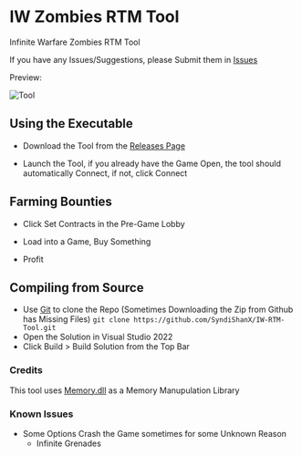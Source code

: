 # IW Zombies RTM Tool

Infinite Warfare Zombies RTM Tool

If you have any Issues/Suggestions, please Submit them in [Issues](https://github.com/SyndiShanX/IW-RTM-Tool/issues)

Preview:

![Tool](https://syndishanx.github.io/IW-RTM-Tool/IW-RTM-Tool.png)

## Using the Executable
	
* Download the Tool from the [Releases Page](https://github.com/SyndiShanX/IW-RTM-Tool/releases)

* Launch the Tool, if you already have the Game Open, the tool should automatically Connect, if not, click Connect

## Farming Bounties

* Click Set Contracts in the Pre-Game Lobby

* Load into a Game, Buy Something

* Profit

## Compiling from Source
	
* Use [Git](https://git-scm.com/download/win) to clone the Repo (Sometimes Downloading the Zip from Github has Missing Files)
	`git clone https://github.com/SyndiShanX/IW-RTM-Tool.git`
* Open the Solution in Visual Studio 2022
* Click Build > Build Solution from the Top Bar
	
### Credits

This tool uses [Memory.dll](https://github.com/erfg12/memory.dll) as a Memory Manupulation Library

### Known Issues
* Some Options Crash the Game sometimes for some Unknown Reason
	* Infinite Grenades